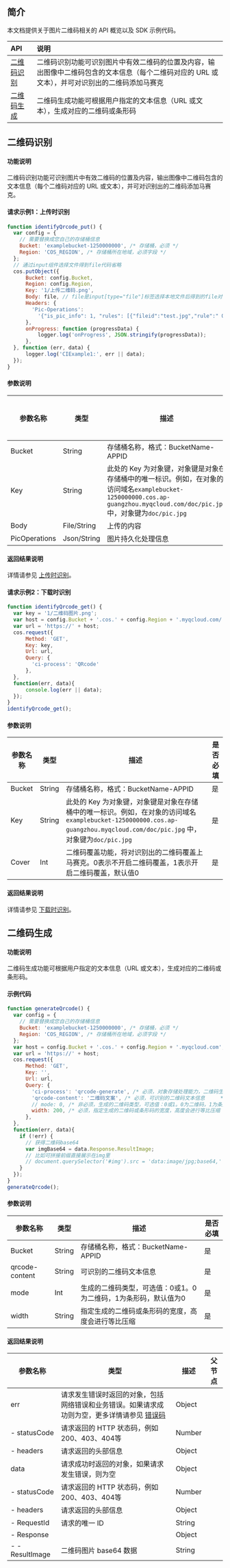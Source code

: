 ## 简介

本文档提供关于图片二维码相关的 API 概览以及 SDK 示例代码。

| API                                                          | 说明       |
| :----------------------------------------------------------- | :--------- |
| [二维码识别](https://cloud.tencent.com/document/product/436/54070) | 二维码识别功能可识别图片中有效二维码的位置及内容，输出图像中二维码包含的文本信息（每个二维码对应的 URL 或文本），并可对识别出的二维码添加马赛克              |
| [二维码生成](https://cloud.tencent.com/document/product/436/54071) | 二维码生成功能可根据用户指定的文本信息（URL 或文本），生成对应的二维码或条形码|

## 二维码识别

#### 功能说明

二维码识别功能可识别图片中有效二维码的位置及内容，输出图像中二维码包含的文本信息（每个二维码对应的 URL 或文本），并可对识别出的二维码添加马赛克。

#### 请求示例1：上传时识别

```javascript
function identifyQrcode_put() {
  var config = {
    // 需要替换成您自己的存储桶信息
    Bucket: 'examplebucket-1250000000', /* 存储桶，必须 */
    Region: 'COS_REGION', /* 存储桶所在地域，必须字段 */
  };
  // 通过input组件选择文件得到file代码省略
  cos.putObject({
      Bucket: config.Bucket,
      Region: config.Region,
      Key: '1/上传二维码.png',
      Body: file, // file是input[type="file"]标签选择本地文件后得到的file对象
      Headers: {
        'Pic-Operations':
          '{"is_pic_info": 1, "rules": [{"fileid":"test.jpg","rule":" QRcode/cover/0"}]}',
      },
      onProgress: function (progressData) {
          logger.log('onProgress', JSON.stringify(progressData));
      },
  }, function (err, data) {
      logger.log('CIExample1:', err || data);
  });
}
```

#### 参数说明

| 参数名称             | 类型        | 描述                                                         | 是否必填 |
| -------------------- | ----------- | ------------------------------------------------------------ | -------- |
| Bucket          | String      | 存储桶名称，格式：BucketName-APPID                        | 是       |
| Key             | String      | 此处的 Key 为对象键，对象键是对象在存储桶中的唯一标识。例如，在对象的访问域名`examplebucket-1250000000.cos.ap-guangzhou.myqcloud.com/doc/pic.jpg` 中，对象键为`doc/pic.jpg` | 是        |
| Body            | File/String      | 上传的内容                                       | 是        |
| PicOperations    | Json/String      | 图片持久化处理信息                                  | 是       |


#### 返回结果说明

详情请参见 [上传时识别](https://cloud.tencent.com/document/product/436/54070#.E5.93.8D.E5.BA.94)。

#### 请求示例2：下载时识别

```javascript
function identifyQrcode_get() {
  var key = '1/二维码图片.png';
  var host = config.Bucket + '.cos.' + config.Region + '.myqcloud.com/' + key;
  var url = 'https://' + host;
  cos.request({
      Method: 'GET',
      Key: key,
      Url: url,
      Query: {
        'ci-process': 'QRcode'
      },
  },
  function(err, data){
      console.log(err || data);
  });
}
identifyQrcode_get();
```

#### 参数说明

| 参数名称             | 类型        | 描述                                                         | 是否必填 |
| -------------------- | ----------- | ------------------------------------------------------------ | -------- |
| Bucket          | String      | 存储桶名称，格式：BucketName-APPID                        | 是       |
| Key             | String      | 此处的 Key 为对象键，对象键是对象在存储桶中的唯一标识。例如，在对象的访问域名`examplebucket-1250000000.cos.ap-guangzhou.myqcloud.com/doc/pic.jpg` 中，对象键为`doc/pic.jpg` | 是        |
| Cover            | Int      | 二维码覆盖功能，将对识别出的二维码覆盖上马赛克。0表示不开启二维码覆盖，1表示开启二维码覆盖，默认值0 | 是        |

#### 返回结果说明

详情请参见 [下载时识别](https://cloud.tencent.com/document/product/436/54070#.E5.93.8D.E5.BA.943)。

## 二维码生成

#### 功能说明

二维码生成功能可根据用户指定的文本信息（URL 或文本），生成对应的二维码或条形码。

#### 示例代码

```javascript
function generateQrcode() {
  var config = {
    // 需要替换成您自己的存储桶信息
    Bucket: 'examplebucket-1250000000', /* 存储桶，必须 */
    Region: 'COS_REGION', /* 存储桶所在地域，必须字段 */
  };
  var host = config.Bucket + '.cos.' + config.Region + '.myqcloud.com';
  var url = 'https://' + host;
  cos.request({
      Method: 'GET',
      Key: '',
      Url: url,
      Query: {
        'ci-process': 'qrcode-generate', /* 必须，对象存储处理能力，二维码生成参数为 qrcode-generate	*/
        'qrcode-content': '二维码文案', /* 必须，可识别的二维码文本信息	 */
        // mode: 0, /* 非必须，生成的二维码类型，可选值：0或1。0为二维码，1为条形码，默认值为0	*/
        width: 200, /* 必须，指定生成的二维码或条形码的宽度，高度会进行等比压缩	*/
      },
  },
  function(err, data){
    if (!err) {
      // 获得二维码base64
      var imgBase64 = data.Response.ResultImage;
      // 比如可拼接前缀直接展示在img里
      // document.querySelector('#img').src = 'data:image/jpg;base64,' + imgBase64;
    }
  });
}
generateQrcode();
```

#### 参数说明

| 参数名称             | 类型        | 描述                                     | 是否必填 |
| -------------------- | ----------- | ------------------------------------------- | -------- |
| Bucket              | String      | 存储桶名称，格式：BucketName-APPID              | 是   |
| qrcode-content        | String      | 可识别的二维码文本信息                         |     是   |
| mode          | Int         | 生成的二维码类型，可选值：0或1。0为二维码，1为条形码，默认值为0   | 是   |
| width         | String      | 指定生成的二维码或条形码的宽度，高度会进行等比压缩      | 是       |


#### 返回结果说明

| 参数名称             | 类型        | 描述                                          | 父节点  |
| -------------------- | ----------- | ------------------------------------------------- | ------ |
| err          | 请求发生错误时返回的对象，包括网络错误和业务错误。如果请求成功则为空，更多详情请参见 [错误码](https://cloud.tencent.com/document/product/436/7730) | Object |
| - statusCode | 请求返回的 HTTP 状态码，例如200、403、404等                  | Number |
| - headers    | 请求返回的头部信息                                           | Object |
| data         | 请求成功时返回的对象，如果请求发生错误，则为空               | Object |
| - statusCode | 请求返回的 HTTP 状态码，例如200、403、404等                  | Number |
| - headers    | 请求返回的头部信息                                           | Object |
| - RequestId | 请求的唯一 ID                                                | String |
| - Response     |                    | Object    |
| - - ResultImage | 二维码图片 base64 数据	                                                | String |

